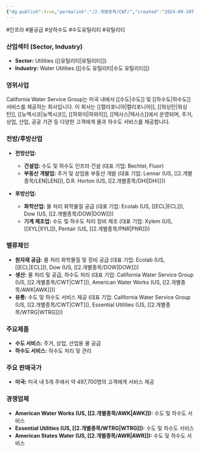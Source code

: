 ```yaml
---
{"dg-publish":true,"permalink":"/2.개별종목/CWT/","created":"2024-09-20T15:32:06.270+09:00","updated":"2025-06-03T20:05:58.587+09:00"}
---
```


#인프라 #물공급 #상하수도 #수도유틸리티 #유틸리티

### 산업섹터 (Sector, Industry)

- **Sector:** Utilities ([[유틸리티\|유틸리티]])
- **Industry:** Water Utilities ([[수도 유틸리티\|수도 유틸리티]])

### 영위사업

California Water Service Group는 미국 내에서 [[수도\|수도]] 및 [[하수도\|하수도]] 서비스를 제공하는 회사입니다. 이 회사는 [[캘리포니아\|캘리포니아]], [[워싱턴\|워싱턴]], [[뉴멕시코\|뉴멕시코]], [[하와이\|하와이]], [[텍사스\|텍사스]]에서 운영되며, 주거, 상업, 산업, 공공 기관 등 다양한 고객에게 물과 하수도 서비스를 제공합니다.

### 전방/후방산업

- **전방산업:**
    - **건설업:** 수도 및 하수도 인프라 건설 (대표 기업: Bechtel, Fluor)
    - **부동산 개발업:** 주거 및 상업용 부동산 개발 (대표 기업: Lennar (US, [[2.개별종목/LEN\|LEN]]), D.R. Horton (US, [[2.개별종목/DHI\|DHI]]))
      
- **후방산업:**
    - **화학산업:** 물 처리 화학물질 공급 (대표 기업: Ecolab (US, [[ECL\|ECL]]), Dow (US, [[2.개별종목/DOW\|DOW]]))
    - **기계 제조업:** 수도 및 하수도 처리 장비 제조 (대표 기업: Xylem (US, [[XYL\|XYL]]), Pentair (US, [[2.개별종목/PNR\|PNR]]))

### 밸류체인

- **원자재 공급:** 물 처리 화학물질 및 장비 공급 (대표 기업: Ecolab (US, [[ECL\|ECL]]), Dow (US, [[2.개별종목/DOW\|DOW]]))
- **생산:** 물 처리 및 공급, 하수도 처리 (대표 기업: California Water Service Group (US, [[2.개별종목/CWT\|CWT]]), American Water Works (US, [[2.개별종목/AWK\|AWK]]))
- **유통:** 수도 및 하수도 서비스 제공 (대표 기업: California Water Service Group (US, [[2.개별종목/CWT\|CWT]]), Essential Utilities (US, [[2.개별종목/WTRG\|WTRG]]))

### 주요제품

- **수도 서비스:** 주거, 상업, 산업용 물 공급
- **하수도 서비스:** 하수도 처리 및 관리

### 주요 판매국가

- **미국:** 미국 내 5개 주에서 약 497,700명의 고객에게 서비스 제공

### 경쟁업체

- **American Water Works (US, [[2.개별종목/AWK\|AWK]]):** 수도 및 하수도 서비스
- **Essential Utilities (US, [[2.개별종목/WTRG\|WTRG]]):** 수도 및 하수도 서비스
- **American States Water (US, [[2.개별종목/AWR\|AWR]]):** 수도 및 하수도 서비스
